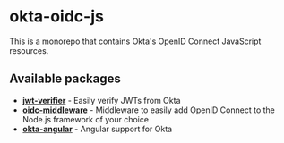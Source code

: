 # okta-oidc-js
This is a monorepo that contains Okta's OpenID Connect JavaScript resources.

## Available packages

* [**jwt-verifier**](/packages/jwt-verifier) - Easily verify JWTs from Okta
* [**oidc-middleware**](/packages/oidc-middleware) - Middleware to easily add OpenID Connect to the Node.js framework of your choice
* [**okta-angular**](packages/okta-angular) - Angular support for Okta
